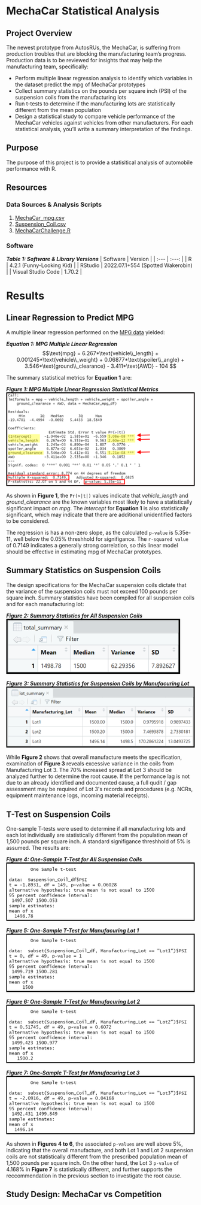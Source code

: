 # MechaCar Statistical Analysis
<!-- Automotive statistical testing using the R programming language (Rice Bootcamp) -->
## Project Overview
The newest prototype from AutosRUs, the MechaCar, is suffering from production troubles that are blocking the manufacturing team’s progress.  Production data is to be reviewed for insights that may help the manufacturing team, specifically:
- Perform multiple linear regression analysis to identify which variables in the dataset predict the mpg of MechaCar prototypes
- Collect summary statistics on the pounds per square inch (PSI) of the suspension coils from the manufacturing lots
- Run t-tests to determine if the manufacturing lots are statistically different from the mean population
- Design a statistical study to compare vehicle performance of the MechaCar vehicles against vehicles from other manufacturers. For each statistical analysis, you’ll write a summary interpretation of the findings.

## Purpose
The purpose of this project is to provide a statisitical analysis of automobile performance with R.

## Resources
### Data Sources & Analysis Scripts
1. [MechaCar_mpg.csv](Resources/MechaCar_mpg.csv)
2. [Suspension_Coil.csv](Resources/Suspension_Coil.csv)
3. [MechaCarChallenge.R](MechaCarChallenge.R)

### Software
***Table 1: Software & Library Versions***
| Software | Version |
| :--- | :---: |
| R | 4.2.1 (Funny-Looking Kid) |
| RStudio | 2022.07.1+554 (Spotted Wakerobin) |
| Visual Studio Code | 1.70.2 |

# Results
## Linear Regression to Predict MPG
<!-- You will earn a perfect score for Deliverable 1 by completing all requirements below:
- The MechaCar_mpg.csv file is imported and read into a dataframe (5 pt)
- An RScript is written for a linear regression model to be performed on all six variables (10 pt)
- An RScript is written to create the statistical summary of the linear regression model with the intended p-values (10 pt)
- There is a summary that addresses all three questions (5 pt) -->
A multiple linear regression performed on the [MPG data](Resources/MechaCar_mpg.csv) yielded:

***Equation 1: MPG Multiple Linear Regression***
$$\text{mpg} = 6.267*\text{vehicle\\_length} + 0.001245*\text{vehicle\\_weight} + 0.06877*\text{spoiler\\_angle} + 3.546*\text{ground\\_clearance} - 3.411*\text{AWD} - 104 $$

The summary statistical metrics for **Equation 1** are:

***Figure 1: MPG Multiple Linear Regression Statistical Metrics***
![D1_MLR_PR.png](Resources/images/D1_MLR_PR.png)

As shown in **Figure 1**, the `Pr(>|t|)` values indicate that *vehicle_length* and *ground_clearance* are the known variables most likely to have a statistically significant impact on *mpg*.  The *intercept* for **Equation 1** is also statistically significant, which may indicate that there are additional unidentified factors to be considered.

The regression is has a non-zero slope, as the calculated `p-value` is 5.35e-11, well below the 0.05% threshhold for signifigance.   The `r-squared value` of 0.7149 indicates a generally strong correlation, so this linear model should be effective in estimating mpg of MechaCar prototypes.

## Summary Statistics on Suspension Coils
<!-- You will earn a perfect score for Deliverable 2 by completing all requirements below:
- The Suspension_Coil.csv file is imported and read into a dataframe (5 pt)
- An RScript is written to create a total summary dataframe that has the mean, median, variance, and standard deviation of the PSI for all manufacturing lots (10 pt)
- An RScript is written to create a lot summary dataframe that has the mean, median, variance, and standard deviation for each manufacturing lot (10 pt)
- There is a summary that addresses the design specification requirement for all the manufacturing lots and each lot individually (5 pt) -->
The design specifications for the MechaCar suspension coils dictate that the variance of the suspension coils must not exceed 100 pounds per square inch.  Summary statistics have been compiled for all suspension coils and for each manufacturing lot:

***Figure 2: Summary Statistics for All Suspension Coils***
![D2_total_summary.png](Resources/images/D2_total_summary.png)

***Figure 3: Summary Statistics for Suspension Coils by Manufacuring Lot***
![D2_lot_summary.png](Resources/images/D2_lot_summary.png)

While **Figure 2** shows that overall manufacture meets the specification, examination of **Figure 3** reveals excessive variance in the coils from Manufacturing Lot 3.  The 70% increased spread at Lot 3 should be analyzed further to determine the root cause. If the performance lag is not due to an already identified and documented cause, a full qudit / gap assessment may be required of Lot 3's records and procedures (e.g. NCRs, equipment maintenance logs, incoming material receipts).

## T-Test on Suspension Coils
<!-- You will earn a perfect score for Deliverable 3 by completing all requirements below:
- An RScript is written for t-test that compares all manufacturing lots against mean PSI of the population (5 pt)
- An RScript is written for three t-tests that compare each manufacturing lot against mean PSI of the population (10 pt)
- There is a summary of the t-test results across all manufacturing lots and for each lot (5 pt) -->
One-sample T-tests were used to determine if all manufacturing lots and each lot individually are statistically different from the population mean of 1,500 pounds per square inch.  A standard signifigance threshhold of 5% is assumed.  The results are:

***Figure 4: One-Sample T-Test for All Suspension Coils***
![D3_TTest_total.png](Resources/images/D3_TTest_total.png)

***Figure 5: One-Sample T-Test for Manufacuring Lot 1***
![D3_TTest_lot1.png](Resources/images/D3_TTest_lot1.png)

***Figure 6: One-Sample T-Test for Manufacuring Lot 2***
![D3_TTest_lot2.png](Resources/images/D3_TTest_lot2.png)

***Figure 7: One-Sample T-Test for Manufacuring Lot 3***
![D3_TTest_lot3.png](Resources/images/D3_TTest_lot3.png)

As shown in **Figures 4 to 6**, the associated `p-values` are well above 5%, indicating that the overall manufacture, and both Lot 1 and Lot 2 suspension coils are not statistically different from the prescribed population mean of 1,500 pounds per square inch.  On the other hand, the Lot 3 `p-value` of 4.168% in **Figure 7** is statistically different, and further supports the reccommendation in the previous section to investigate the root cause.  

## Study Design: MechaCar vs Competition
<!-- The statistical study design has the following:
- A metric to be tested is mentioned (5 pt)
- A null hypothesis or an alternative hypothesis is described (5 pt)
- A statistical test is described to test the hypothesis (5 pt)
- The data for the statistical test is described (5 pt) -->

